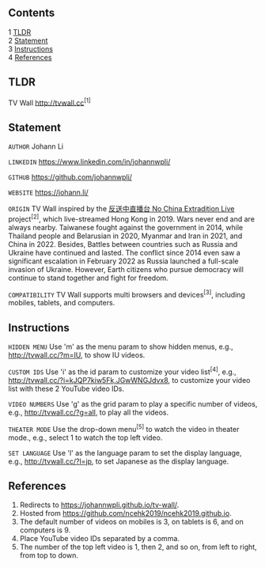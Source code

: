 Contents
---
1	[TLDR](#tldr)  
2	[Statement](#statement)  
3	[Instructions](#instructions)  
4	[References](#references)  


TLDR
---
TV Wall http://tvwall.cc<sup>[1]</sup>


Statement
---
`AUTHOR` Johann Li

`LINKEDIN` https://www.linkedin.com/in/johannwpli/

`GITHUB` https://github.com/johannwpli/

`WEBSITE` https://johann.li/

`ORIGIN` TV Wall inspired by the [反送中直播台 No China Extradition Live](https://ncehk2019.github.io/) project<sup>[2]</sup>, which live-streamed Hong Kong in 2019. Wars never end and are always nearby. Taiwanese fought against the government in 2014, while Thailand people and Belarusian in 2020, Myanmar and Iran in 2021, and China in 2022. Besides, Battles between countries such as Russia and Ukraine have continued and lasted. The conflict since 2014 even saw a significant escalation in February 2022 as Russia launched a full-scale invasion of Ukraine. However, Earth citizens who pursue democracy will continue to stand together and fight for freedom.

`COMPATIBILITY` TV Wall supports multi browsers and devices<sup>[3]</sup>, including mobiles, tablets, and computers.


Instructions
---
`HIDDEN MENU` Use 'm' as the menu param to show hidden menus, e.g., http://tvwall.cc/?m=IU, to show IU videos.

`CUSTOM IDS` Use 'i' as the id param to customize your video list<sup>[4]</sup>, e.g., http://tvwall.cc/?i=kJQP7kiw5Fk,JGwWNGJdvx8, to customize your video list with these 2 YouTube video IDs.

`VIDEO NUMBERS` Use 'g' as the grid param to play a specific number of videos, e.g., http://tvwall.cc/?g=all, to play all the videos.

`THEATER MODE` Use the drop-down menu<sup>[5]</sup> to watch the video in theater mode., e.g., select 1 to watch the top left video.

`SET LANGUAGE` Use 'l' as the language param to set the display language, e.g., http://tvwall.cc/?l=jp, to set Japanese as the display language.
 
 
 References
---
1. Redirects to https://johannwpli.github.io/tv-wall/.  
2. Hosted from https://github.com/ncehk2019/ncehk2019.github.io.  
3. The default number of videos on mobiles is 3, on tablets is 6, and on computers is 9.  
4. Place YouTube video IDs separated by a comma.  
5. The number of the top left video is 1, then 2, and so on, from left to right, from top to down.